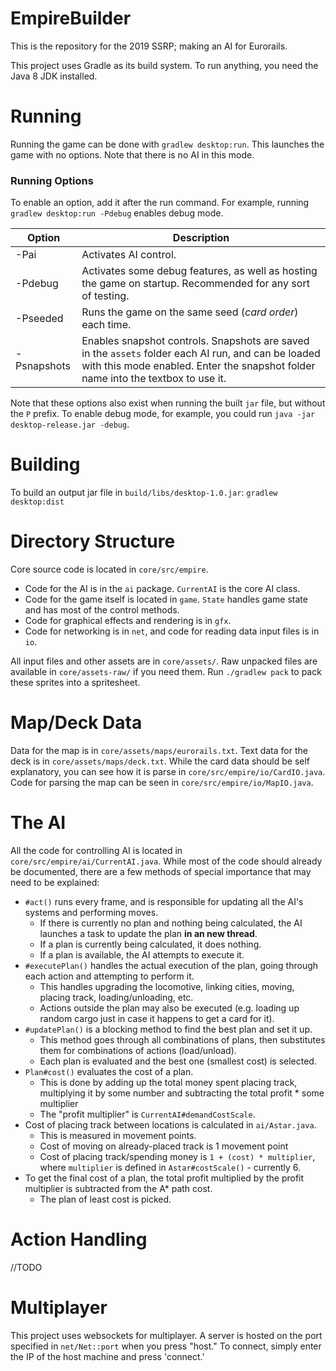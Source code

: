 # EmpireBuilder

This is the repository for the 2019 SSRP; making an AI for Eurorails.

This project uses Gradle as its build system. To run anything, you need the Java 8 JDK installed.

# Running

Running the game can be done with `gradlew desktop:run`. This launches the game with no options.
Note that there is no AI in this mode.

### Running Options

To enable an option, add it after the run command. For example, running
`gradlew desktop:run -Pdebug`
enables debug mode.

|Option|Description|
| --- | --- |
|-Pai|Activates AI control.|
|-Pdebug|Activates some debug features, as well as hosting the game on startup. Recommended for any sort of testing.|
|-Pseeded|Runs the game on the same seed (*card order*) each time.|
|-Psnapshots|Enables snapshot controls. Snapshots are saved in the `assets` folder each AI run, and can be loaded with this mode enabled. Enter the snapshot folder name into the textbox to use it.|

Note that these options also exist when running the built `jar` file, but without the `P` prefix.
To enable debug mode, for example, you could run `java -jar desktop-release.jar -debug`.

# Building

To build an output jar file in `build/libs/desktop-1.0.jar`:
`gradlew desktop:dist`

# Directory Structure

Core source code is located in `core/src/empire`.
- Code for the AI is in the `ai` package. `CurrentAI` is the core AI class.
- Code for the game itself is located in `game`. `State` handles game state and has most of the control methods.
- Code for graphical effects and rendering is in `gfx`.
- Code for networking is in `net`, and code for reading data input files is in `io`.

All input files and other assets are in `core/assets/`. Raw unpacked files are available in `core/assets-raw/` if you need them.
Run `./gradlew pack` to pack these sprites into a spritesheet.

# Map/Deck Data

Data for the map is in `core/assets/maps/eurorails.txt`. Text data for the deck is in `core/assets/maps/deck.txt`.
While the card data should be self explanatory, you can see how it is parse in `core/src/empire/io/CardIO.java`.
Code for parsing the map can be seen in `core/src/empire/io/MapIO.java`.

# The AI

All the code for controlling AI is located in `core/src/empire/ai/CurrentAI.java`.
While most of the code should already be documented, there are a few methods of special importance that may need to be explained:

- `#act()` runs every frame, and is responsible for updating all the AI's systems and performing moves.
    - If there is currently no plan and nothing being calculated, the AI launches a task to update the plan **in an new thread**.
    - If a plan is currently being calculated, it does nothing.
    - If a plan is available, the AI attempts to execute it.
- `#executePlan()` handles the actual execution of the plan, going through each action and attempting to perform it.
    - This handles upgrading the locomotive, linking cities, moving, placing track, loading/unloading, etc.
    - Actions outside the plan may also be executed (e.g. loading up random cargo just in case it happens to get a card for it).
- `#updatePlan()` is a blocking method to find the best plan and set it up.
    - This method goes through all combinations of plans, then substitutes them for combinations of actions (load/unload).
    - Each plan is evaluated and the best one (smallest cost) is selected.
- `Plan#cost()` evaluates the cost of a plan.
    - This is done by adding up the total money spent placing track, multiplying it by some number and subtracting the total profit * some multiplier
    - The "profit multiplier" is `CurrentAI#demandCostScale`.
- Cost of placing track between locations is calculated in `ai/Astar.java`.
    - This is measured in movement points.
    - Cost of moving on already-placed track is 1 movement point
    - Cost of placing track/spending money is `1 + (cost) * multiplier`, where `multiplier` is defined in `Astar#costScale()` - currently 6.
- To get the final cost of a plan, the total profit multiplied by the profit multiplier is subtracted from the A* path cost.
    - The plan of least cost is picked.

# Action Handling

//TODO

# Multiplayer

This project uses websockets for multiplayer. A server is hosted on the port specified in `net/Net::port` when you press "host."
To connect, simply enter the IP of the host machine and press 'connect.'
